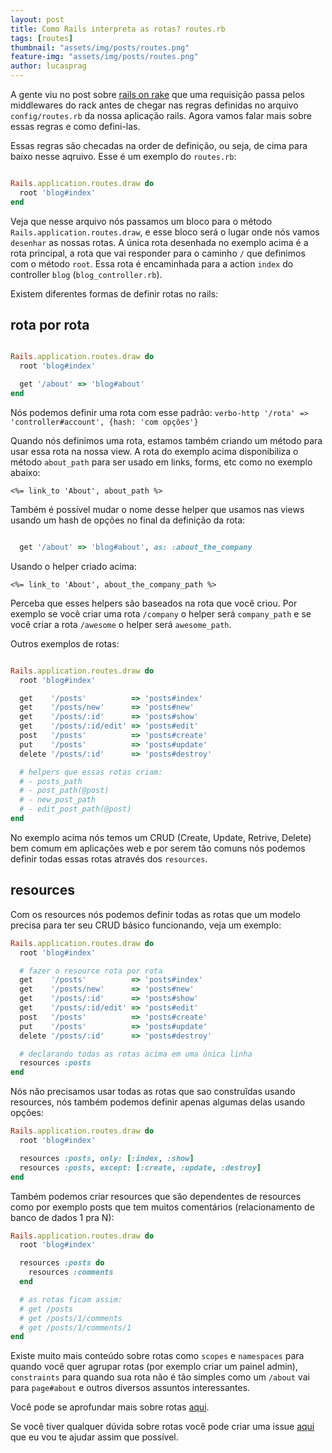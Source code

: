 ```yaml
---
layout: post
title: Como Rails interpreta as rotas? routes.rb
tags: [routes]
thumbnail: "assets/img/posts/routes.png"
feature-img: "assets/img/posts/routes.png"
author: lucasprag
---
```


A gente viu no post sobre [rails on rake](http://rubynostrilhos.com.br/2017/12/07/como-rails-interpreta-as-rotas-rack.html) que uma requisição passa pelos middlewares do rack antes de chegar nas regras definidas no arquivo `config/routes.rb` da nossa aplicação rails. Agora vamos falar mais sobre essas regras e como defini-las.

Essas regras são checadas na order de definição, ou seja, de cima para baixo nesse aqruivo. Esse é um exemplo do `routes.rb`:

```ruby

Rails.application.routes.draw do
  root 'blog#index'
end
```

Veja que nesse arquivo nós passamos um bloco para o método `Rails.application.routes.draw`, e esse bloco será o lugar onde nós vamos `desenhar` as nossas rotas. A única rota desenhada no exemplo acima é a rota principal, a rota que vai responder para o caminho `/` que definimos com o método `root`. Essa rota é encaminhada para a action `index` do controller `blog` (`blog_controller.rb`).

Existem diferentes formas de definir rotas no rails:

## rota por rota

```ruby

Rails.application.routes.draw do
  root 'blog#index'

  get '/about' => 'blog#about'
end
```

Nós podemos definir uma rota com esse padrão: `verbo-http '/rota' => 'controller#account', {hash: 'com opções'}`

Quando nós definimos uma rota, estamos também criando um método para usar essa rota na nossa view. A rota do exemplo acima disponibiliza o método `about_path` para ser usado em links, forms, etc como no exemplo abaixo:

```erb
<%= link_to 'About', about_path %>
```

Também é possível mudar o nome desse helper que usamos nas views usando um hash de opções no final da definição da rota:

```ruby

  get '/about' => 'blog#about', as: :about_the_company
```

Usando o helper criado acima:

```erb
<%= link_to 'About', about_the_company_path %>
```

Perceba que esses helpers são baseados na rota que você criou. Por exemplo se você criar uma rota `/company` o helper será `company_path` e se você criar a rota `/awesome` o helper será `awesome_path`.


Outros exemplos de rotas:

```ruby

Rails.application.routes.draw do
  root 'blog#index'

  get    '/posts'          => 'posts#index'
  get    '/posts/new'      => 'posts#new'
  get    '/posts/:id'      => 'posts#show'
  get    '/posts/:id/edit' => 'posts#edit'
  post   '/posts'          => 'posts#create'
  put    '/posts'          => 'posts#update'
  delete '/posts/:id'      => 'posts#destroy'

  # helpers que essas rotas criam:
  # - posts_path
  # - post_path(@post)
  # - new_post_path
  # - edit_post_path(@post)
end

```

No exemplo acima nós temos um CRUD (Create, Update, Retrive, Delete) bem comum em aplicações web e por serem tão comuns nós podemos definir todas essas rotas através dos `resources`.

## resources

Com os resources nós podemos definir todas as rotas que um modelo precisa para ter seu CRUD básico funcionando, veja um exemplo:

```ruby
Rails.application.routes.draw do
  root 'blog#index'

  # fazer o resource rota por rota
  get    '/posts'          => 'posts#index'
  get    '/posts/new'      => 'posts#new'
  get    '/posts/:id'      => 'posts#show'
  get    '/posts/:id/edit' => 'posts#edit'
  post   '/posts'          => 'posts#create'
  put    '/posts'          => 'posts#update'
  delete '/posts/:id'      => 'posts#destroy'

  # declarando todas as rotas acima em uma única linha
  resources :posts
end

```

Nós não precisamos usar todas as rotas que sao construĩdas usando resources, nós também podemos definir apenas algumas delas usando opções:


```ruby
Rails.application.routes.draw do
  root 'blog#index'

  resources :posts, only: [:index, :show]
  resources :posts, except: [:create, :update, :destroy]
end

```

Também podemos criar resources que são dependentes de resources como por exemplo posts que tem muitos comentários (relacionamento de banco de dados 1 pra N):

```ruby
Rails.application.routes.draw do
  root 'blog#index'

  resources :posts do
    resources :comments
  end

  # as rotas ficam assim:
  # get /posts
  # get /posts/1/comments
  # get /posts/1/comments/1
end

```

Existe muito mais conteúdo sobre rotas como `scopes` e `namespaces` para quando você quer agrupar rotas (por exemplo criar um painel admin), `constraints` para quando sua rota não é tão simples como um `/about` vai para `page#about` e outros diversos assuntos interessantes.

Você pode se aprofundar mais sobre rotas [aqui](http://guides.rubyonrails.org/routing.html).

Se você tiver qualquer dúvida sobre rotas você pode criar uma issue [aqui](https://github.com/rubynostrilhos/forum) que eu vou te ajudar assim que possível.
